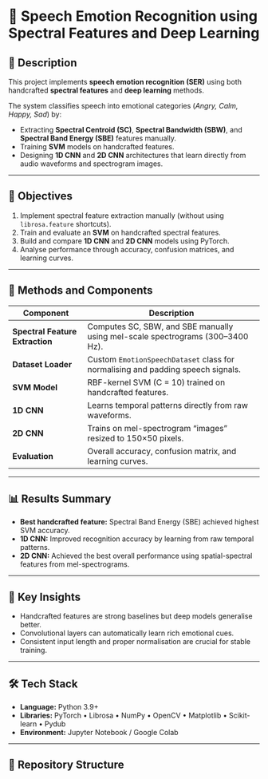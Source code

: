# 🧠 Speech Emotion Recognition using Spectral Features and Deep Learning

## 📄 Description
This project implements **speech emotion recognition (SER)** using both handcrafted **spectral features** and **deep learning** methods.  

The system classifies speech into emotional categories (*Angry, Calm, Happy, Sad*) by:
- Extracting **Spectral Centroid (SC)**, **Spectral Bandwidth (SBW)**, and **Spectral Band Energy (SBE)** features manually.
- Training **SVM** models on handcrafted features.
- Designing **1D CNN** and **2D CNN** architectures that learn directly from audio waveforms and spectrogram images.

---

## 🎯 Objectives
1. Implement spectral feature extraction manually (without using `librosa.feature` shortcuts).  
2. Train and evaluate an **SVM** on handcrafted spectral features.  
3. Build and compare **1D CNN** and **2D CNN** models using PyTorch.  
4. Analyse performance through accuracy, confusion matrices, and learning curves.

---

## 🧩 Methods and Components

| Component | Description |
|------------|-------------|
| **Spectral Feature Extraction** | Computes SC, SBW, and SBE manually using mel-scale spectrograms (300–3400 Hz). |
| **Dataset Loader** | Custom `EmotionSpeechDataset` class for normalising and padding speech signals. |
| **SVM Model** | RBF-kernel SVM (C = 10) trained on handcrafted features. |
| **1D CNN** | Learns temporal patterns directly from raw waveforms. |
| **2D CNN** | Trains on mel-spectrogram “images” resized to 150×50 pixels. |
| **Evaluation** | Overall accuracy, confusion matrix, and learning curves. |

---

## 📊 Results Summary
- **Best handcrafted feature:** Spectral Band Energy (SBE) achieved highest SVM accuracy.  
- **1D CNN:** Improved recognition accuracy by learning from raw temporal patterns.  
- **2D CNN:** Achieved the best overall performance using spatial-spectral features from mel-spectrograms.

---

## 🧠 Key Insights
- Handcrafted features are strong baselines but deep models generalise better.  
- Convolutional layers can automatically learn rich emotional cues.  
- Consistent input length and proper normalisation are crucial for stable training.

---

## 🛠️ Tech Stack
- **Language:** Python 3.9+  
- **Libraries:** PyTorch • Librosa • NumPy • OpenCV • Matplotlib • Scikit-learn • Pydub  
- **Environment:** Jupyter Notebook / Google Colab

---

## 📁 Repository Structure
